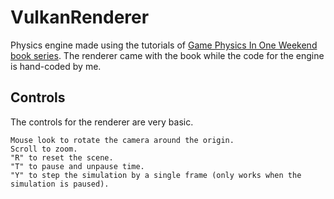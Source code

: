 # VulkanRenderer

Physics engine made using the tutorials of [Game Physics In One Weekend book series](https://gamephysicsweekend.github.io/). The renderer came with the book while the code for the engine is hand-coded by me.

## Controls

The controls for the renderer are very basic.

```
Mouse look to rotate the camera around the origin.
Scroll to zoom.
"R" to reset the scene.
"T" to pause and unpause time.
"Y" to step the simulation by a single frame (only works when the simulation is paused).
```

